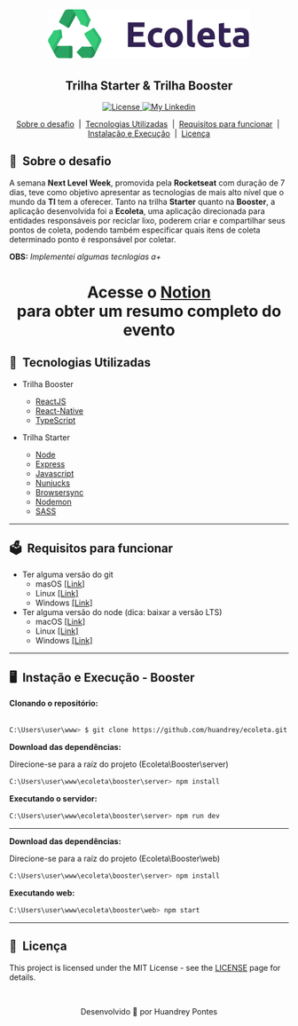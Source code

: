 <h1 align="center">
    <img src="Starter/public/assets/logo.svg">
</h1>

<h2 align="center"><strong>Trilha Starter & Trilha Booster</strong></h2>

<p align="center">
  
  <a href="/LICENSE" > 
    <img alt="License" src="https://img.shields.io/badge/license-MIT-%23F8952D">
  </a>
 
  <a href="https://www.twitter.com/huapss" >
  <img alt="My Linkedin" src="https://img.shields.io/badge/-uandrei-gray?style=social&logo=twitter">
  </a>
 
</p>

<p align="center">
  <a href="#sobre-o-desafio">Sobre o desafio</a>
  &nbsp;|&nbsp;
  <a href="#tecnologias-utilizadas">Tecnologias Utilizadas</a>
  &nbsp;|&nbsp;
  <a href="#requisitos-para-funcionar">Requisitos para funcionar</a>
  &nbsp;|&nbsp;
  <a href="#instalação-e-execução">Instalação e Execução</a>
  &nbsp;|&nbsp;
  <a href="#Licença">Licença</a>
</p>

## 🧩&nbsp;&nbsp;Sobre o desafio

A semana **Next Level Week**, promovida pela **Rocketseat** com duração de 7 dias, teve como objetivo apresentar as tecnologias de mais alto nível que o mundo da **TI** tem a oferecer. Tanto na trilha **Starter** quanto na **Booster**, a aplicação desenvolvida foi a **Ecoleta**, uma aplicação direcionada para entidades responsáveis por reciclar lixo, poderem criar e compartilhar seus pontos de coleta, podendo também especificar quais itens de coleta determinado ponto é responsável por coletar.

**OBS:** *Implementei algumas tecnlogias a+*

<h1 align="center">Acesse o <a href="https://www.notion.so/BOOSTER-acb0e3a5088843ad91338d639fd8235e">Notion</a> <br>para obter um resumo completo do evento</h1>

## 🚀&nbsp;&nbsp;Tecnologias Utilizadas
- Trilha Booster
  - [ReactJS](nodejs.org)
  - [React-Native](expressjs.org)
  - [TypeScript]()

- Trilha Starter
  - [Node](nodejs.org)
  - [Express](expressjs.org)
  - [Javascript]()
  - [Nunjucks](https://mozilla.github.io/nunjucks/)
  - [Browsersync](https://www.browsersync.io/)
  - [Nodemon](https://nodemon.io/)
  - [SASS](https://sass-lang.com/)
---

## 🗳&nbsp;&nbsp;**Requisitos para funcionar**
- Ter alguma versão do git
  - masOS [[Link]](https://git-scm.com/download/mac)
  - Linux [[Link]](https://git-scm.com/download/linux)
  - Windows [[Link]](https://git-scm.com/download/win)
- Ter alguma versão do node (dica: baixar a versão LTS)
  - macOS [[Link]](https://nodejs.org/en/)
  - Linux [[Link]](https://nodejs.org/en/)
  - Windows [[Link]](https://nodejs.org/en/)

---

## 🖥&nbsp;&nbsp;**Instação e Execução - Booster**

<b>Clonando o repositório:</b>

```bash 

C:\Users\user\www> $ git clone https://github.com/huandrey/ecoleta.git

```

<b>Download das dependências:</b>
<p>Direcione-se para a raíz do projeto (Ecoleta\Booster\server)</p>

```bash 
C:\Users\user\www\ecoleta\booster\server> npm install
```

<b>Executando o servidor:</b>
```bash
C:\Users\user\www\ecoleta\booster\server> npm run dev
```
---
<b>Download das dependências:</b>
<p>Direcione-se para a raíz do projeto (Ecoleta\Booster\web)</p>

```bash 
C:\Users\user\www\ecoleta\booster\server> npm install
```
<b>Executando web:</b>
```bash
C:\Users\user\www\ecoleta\booster\web> npm start
```
---

## 📖&nbsp;&nbsp;Licença

This project is licensed under the MIT License - see the [LICENSE](https://opensource.org/licenses/MIT) page for details.

<br>
<p align="center">Desenvolvido 💙 por Huandrey Pontes<p>
